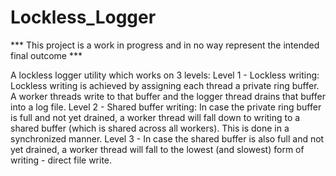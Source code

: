 # Lockless_Logger

*** This project is a work in progress and in no way represent the intended final outcome ***

A lockless logger utility which works on 3 levels:
Level 1 - Lockless writing:
 	Lockless writing is achieved by assigning each thread a private ring buffer.
 	A worker threads write to that buffer and the logger thread drains that buffer into
 	a log file.
Level 2 - Shared buffer writing:
  	In case the private ring buffer is full and not yet drained, a worker thread will
  	fall down to writing to a shared buffer (which is shared across all workers).
  	This is done in a synchronized manner.
Level 3 - In case the shared buffer is also full and not yet
  	drained, a worker thread will fall to the lowest (and slowest) form of writing - direct
 	file write.
